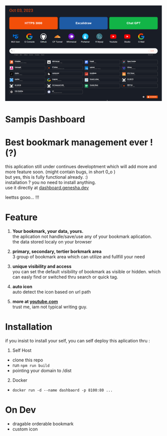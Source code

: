 ![alt text](./doc/asset1.png)

# **Sampis Dashboard**

# Best bookmark management ever ! (?)

this aplication still under continues developtment which will add more and more feature soon. (might contain bugs, in short 0_o )<br>
but yes, this is fully functional already. :) <br>
installation ? you no need to install anything. <br>
use it directly at [dashboard.genesha.dev](https://dashboard.genesha.dev)

leettss gooo... !!!

# Feature

1. **Your bookmark, your data, yours.** <br/>
   the aplication not handle/save/use any of your bookmark aplication. <br/>
   the data stored localy on your browser

2. **primary, secondary, tertier borkmark area** <br/>
   3 group of bookmark area which can utilize and fullfill your need

3. **unique visibility and access** <br/>
   you can set the default visibility of bookmark as visible or hidden. which can easly find or switched thru search or quick tag.

4. **auto icon**<br/>
   auto detect the icon based on url path

5. **more at [youtube.com](https://youtube.com)**<br/>
   trust me, iam not typical writing guy.

# Installation

if you insist to install your self, you can self deploy this aplication thru :

1. Self Host

- clone this repo
- run `npm run build`
- pointing your domain to /dist

2. Docker

- `docker run -d --name dashbaord -p 8100:80 ...`

# On Dev

- dragable orderable bookmark
- custom icon
